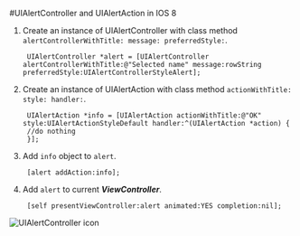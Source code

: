 #UIAlertController and UIAlertAction in IOS 8

1. Create an instance of UIAlertController with class method `alertControllerWithTitle: message: preferredStyle:`.

		UIAlertController *alert = [UIAlertController alertControllerWithTitle:@"Selected name" message:rowString preferredStyle:UIAlertControllerStyleAlert];
	
2. Create an instance of UIAlertAction with class method `actionWithTitle: style: handler:`.

		UIAlertAction *info = [UIAlertAction actionWithTitle:@"OK" style:UIAlertActionStyleDefault handler:^(UIAlertAction *action) {
        //do nothing
        }];
3. Add `info` object to `alert`.

		[alert addAction:info]; 
       
4. Add `alert` to current ***ViewController***.

		[self presentViewController:alert animated:YES completion:nil];
		
  ![UIAlertController icon](https://github.com/ted005/waitAndHope/blob/master/resources/20150302/alertController.png)
